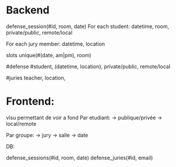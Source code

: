 # Backend

defense_session(#id, room, date)
For each student:
 datetime, room, private/public, remote/local

For each jury member:
 datetime, location


slots
unique(#(date, am|pm), room)


 #defense
 #student, (datetime, location), private/public, remote/local

 #juries
 teacher, location,



 # Frontend:
 visu permettant de voir a fond
Par etudiant:
-> publique/privée
-> local/remote

Par groupe:
-> jury
-> salle
-> date

DB:

defense_sessions(#id, room, date)
defense_juries(#id, email)

